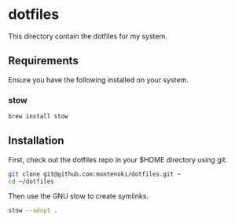 # dotfiles

This directory contain the dotfiles for my system.

## Requirements

Ensure you have the following installed on your system.

### stow

```bash
brew install stow
```

## Installation

First, check out the dotfiles repo in your $HOME directory using git.

```bash
git clone git@github.com:montenoki/dotfiles.git ~
cd ~/dotfiles
```

Then use the GNU stow to create symlinks.

```bash
stow --adopt .
```
